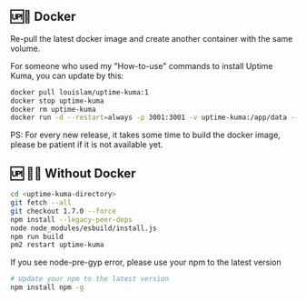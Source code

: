 ## 🆙🐳 Docker

Re-pull the latest docker image and create another container with the same volume.

For someone who used my "How-to-use" commands to install Uptime Kuma, you can update by this:

```bash
docker pull louislam/uptime-kuma:1
docker stop uptime-kuma
docker rm uptime-kuma
docker run -d --restart=always -p 3001:3001 -v uptime-kuma:/app/data --name uptime-kuma louislam/uptime-kuma:1
```

PS: For every new release, it takes some time to build the docker image, please be patient if it is not available yet.

## 🆙 💪🏻 Without Docker

```bash
cd <uptime-kuma-directory>
git fetch --all
git checkout 1.7.0 --force
npm install --legacy-peer-deps
node node_modules/esbuild/install.js
npm run build
pm2 restart uptime-kuma
```

If you see node-pre-gyp error, please use your npm to the latest version
```bash
# Update your npm to the latest version
npm install npm -g
```